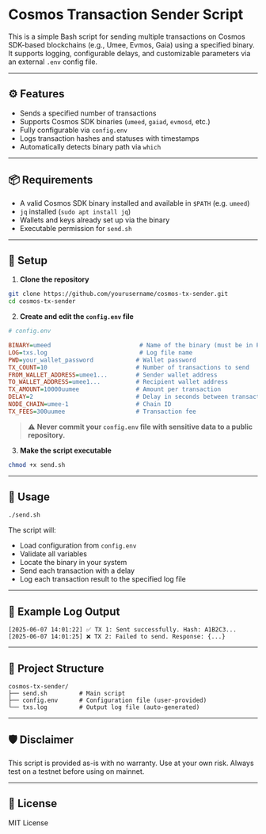 
# Cosmos Transaction Sender Script

This is a simple Bash script for sending multiple transactions on Cosmos SDK-based blockchains (e.g., Umee, Evmos, Gaia) using a specified binary. It supports logging, configurable delays, and customizable parameters via an external `.env` config file.

---

## ⚙️ Features

- Sends a specified number of transactions
- Supports Cosmos SDK binaries (`umeed`, `gaiad`, `evmosd`, etc.)
- Fully configurable via `config.env`
- Logs transaction hashes and statuses with timestamps
- Automatically detects binary path via `which`

---

## 📦 Requirements

- A valid Cosmos SDK binary installed and available in `$PATH` (e.g. `umeed`)
- `jq` installed (`sudo apt install jq`)
- Wallets and keys already set up via the binary
- Executable permission for `send.sh`

---

## 🔧 Setup

1. **Clone the repository**

```bash
git clone https://github.com/yourusername/cosmos-tx-sender.git
cd cosmos-tx-sender
```

2. **Create and edit the `config.env` file**

```ini
# config.env

BINARY=umeed                         # Name of the binary (must be in PATH)
LOG=txs.log                          # Log file name
PWD=your_wallet_password            # Wallet password
TX_COUNT=10                         # Number of transactions to send
FROM_WALLET_ADDRESS=umee1...        # Sender wallet address
TO_WALLET_ADDRESS=umee1...          # Recipient wallet address
TX_AMOUNT=10000uumee                # Amount per transaction
DELAY=2                             # Delay in seconds between transactions
NODE_CHAIN=umee-1                   # Chain ID
TX_FEES=300uumee                    # Transaction fee
```

> ⚠️ **Never commit your `config.env` file with sensitive data to a public repository.**

3. **Make the script executable**

```bash
chmod +x send.sh
```

---

## 🚀 Usage

```bash
./send.sh
```

The script will:

- Load configuration from `config.env`
- Validate all variables
- Locate the binary in your system
- Send each transaction with a delay
- Log each transaction result to the specified log file

---

## 🧪 Example Log Output

```
[2025-06-07 14:01:22] ✅ TX 1: Sent successfully. Hash: A1B2C3...
[2025-06-07 14:01:25] ❌ TX 2: Failed to send. Response: {...}
```

---

## 📁 Project Structure

```
cosmos-tx-sender/
├── send.sh         # Main script
├── config.env      # Configuration file (user-provided)
└── txs.log         # Output log file (auto-generated)
```

---

## 🛡️ Disclaimer

This script is provided as-is with no warranty. Use at your own risk. Always test on a testnet before using on mainnet.

---

## 📄 License

MIT License
